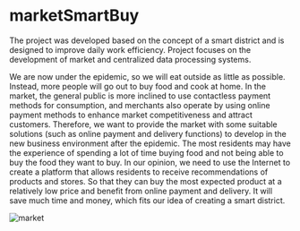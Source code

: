 # marketSmartBuy
The project was developed based on the concept of a smart district and is designed to improve daily work efficiency. Project focuses on the development of market and centralized data processing systems. 

We are now under the epidemic, so we will eat outside as little as possible. Instead, more people will go out to buy food and cook at home. In the market, the general public is more inclined to use contactless payment methods for consumption, and merchants also operate by using online payment methods to enhance market competitiveness and attract customers. Therefore, we want to provide the market with some suitable solutions (such as online payment and delivery functions) to develop in the new business environment after the epidemic.
The most residents may have the experience of spending a lot of time buying food and not being able to buy the food they want to buy. In our opinion, we need to use the Internet to create a platform that allows residents to receive recommendations of products and stores. So that they can buy the most expected product at a relatively low price and benefit from online payment and delivery. It will save much time and money, which fits our idea of creating a smart district.


![market](https://user-images.githubusercontent.com/66684175/229617478-0fa3693e-9c63-4871-889c-a801349ff87d.PNG)
